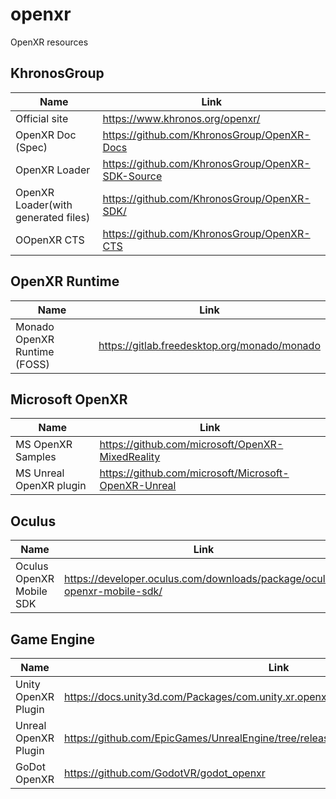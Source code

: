 # openxr
OpenXR resources

## KhronosGroup

| Name  | Link|
| ------------- | ------------- |
| Official site |https://www.khronos.org/openxr/|
| OpenXR Doc (Spec) | https://github.com/KhronosGroup/OpenXR-Docs|
| OpenXR Loader  |  https://github.com/KhronosGroup/OpenXR-SDK-Source  |
| OpenXR Loader(with generated files)  |  https://github.com/KhronosGroup/OpenXR-SDK/ |
| OOpenXR CTS | https://github.com/KhronosGroup/OpenXR-CTS| 

## OpenXR Runtime

| Name  | Link|
| ------------- | ------------- |
|Monado OpenXR Runtime (FOSS) |https://gitlab.freedesktop.org/monado/monado|

## Microsoft OpenXR 

| Name  | Link|
| ------------- | ------------- |
|MS OpenXR Samples |https://github.com/microsoft/OpenXR-MixedReality|
|MS Unreal OpenXR plugin |https://github.com/microsoft/Microsoft-OpenXR-Unreal|

## Oculus
| Name  | Link|
| ------------- | ------------- |
| Oculus OpenXR Mobile SDK|https://developer.oculus.com/downloads/package/oculus-openxr-mobile-sdk/|


## Game Engine

| Name  | Link|
| ------------- | ------------- |
|Unity OpenXR Plugin| https://docs.unity3d.com/Packages/com.unity.xr.openxr@1.0/manual/index.html |
|Unreal OpenXR Plugin |https://github.com/EpicGames/UnrealEngine/tree/release/Engine/Plugins/Runtime/OpenXR|
|GoDot OpenXR | https://github.com/GodotVR/godot_openxr| 

